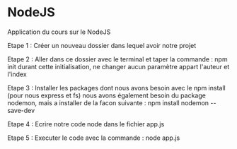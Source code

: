 # NodeJS
Application du cours sur le NodeJS

Etape 1 : 
Créer un nouveau dossier dans lequel avoir notre projet

Etape 2 :
Aller dans ce dossier avec le terminal et taper la commande : npm init
durant cette initialisation, ne changer aucun paramètre appart l'auteur et l'index

Etape 3 : 
Installer les packages dont nous avons besoin avec le npm install (pour nous express et fs)
nous avons également besoin du package nodemon, mais a installer de la facon suivante : npm install nodemon --save-dev

Etape 4 : 
Ecrire notre code node dans le fichier app.js

Etape 5 : 
Executer le code avec la commande : node app.js
